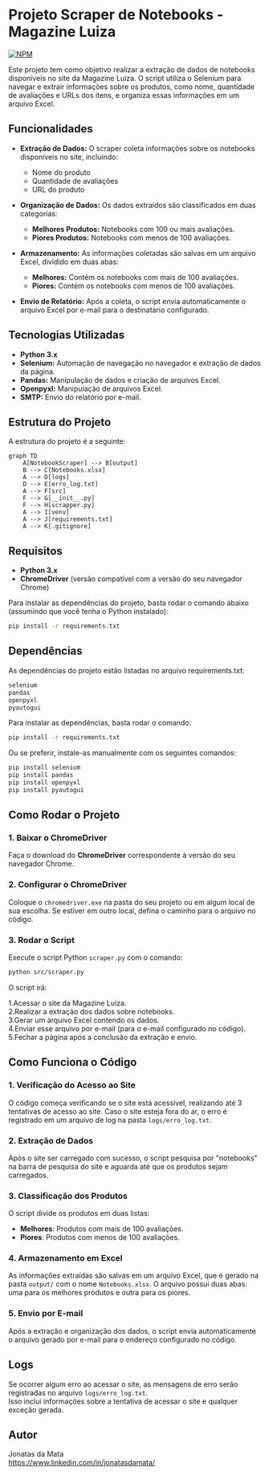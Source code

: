 # Projeto Scraper de Notebooks - Magazine Luiza
[![NPM](https://img.shields.io/npm/l/react)](https://github.com/jonatasdamata/NotebookScraper/blob/main/LICENSE) 

Este projeto tem como objetivo realizar a extração de dados de notebooks disponíveis no site da Magazine Luiza. O script utiliza o Selenium para navegar e extrair informações sobre os produtos, como nome, quantidade de avaliações e URLs dos itens, e organiza essas informações em um arquivo Excel.

## Funcionalidades

- **Extração de Dados:** O scraper coleta informações sobre os notebooks disponíveis no site, incluindo:
  - Nome do produto
  - Quantidade de avaliações
  - URL do produto

- **Organização de Dados:** Os dados extraídos são classificados em duas categorias:
  - **Melhores Produtos:** Notebooks com 100 ou mais avaliações.
  - **Piores Produtos:** Notebooks com menos de 100 avaliações.

- **Armazenamento:** As informações coletadas são salvas em um arquivo Excel, dividido em duas abas:
  - **Melhores:** Contém os notebooks com mais de 100 avaliações.
  - **Piores:** Contém os notebooks com menos de 100 avaliações.

- **Envio de Relatório:** Após a coleta, o script envia automaticamente o arquivo Excel por e-mail para o destinatário configurado.

## Tecnologias Utilizadas

- **Python 3.x**
- **Selenium:** Automação de navegação no navegador e extração de dados da página.
- **Pandas:** Manipulação de dados e criação de arquivos Excel.
- **Openpyxl:** Manipulação de arquivos Excel.
- **SMTP:** Envio do relatório por e-mail.

## Estrutura do Projeto

A estrutura do projeto é a seguinte:


```mermaid
graph TD
    A[NotebookScraper] --> B[output]
    B --> C[Notebooks.xlsx]
    A --> D[logs]
    D --> E[erro_log.txt]
    A --> F[src]
    F --> G[__init__.py]
    F --> H[scrapper.py]
    A --> I[venv]
    A --> J[requirements.txt]
    A --> K[.gitignore]
````

## Requisitos

- **Python 3.x**
- **ChromeDriver** (versão compatível com a versão do seu navegador Chrome)

Para instalar as dependências do projeto, basta rodar o comando abaixo (assumindo que você tenha o Python instalado):

```bash
pip install -r requirements.txt
```

## Dependências

As dependências do projeto estão listadas no arquivo requirements.txt:

```bash
selenium
pandas
openpyxl
pyautogui
```

Para instalar as dependências, basta rodar o comando:

```bash
pip install -r requirements.txt
```

Ou se preferir, instale-as manualmente com os seguintes comandos:

```bash
pip install selenium
pip install pandas
pip install openpyxl
pip install pyautogui

```

## Como Rodar o Projeto

### 1. Baixar o ChromeDriver
Faça o download do **ChromeDriver** correspondente à versão do seu navegador Chrome.

### 2. Configurar o ChromeDriver
Coloque o `chromedriver.exe` na pasta do seu projeto ou em algum local de sua escolha. Se estiver em outro local, defina o caminho para o arquivo no código.

### 3. Rodar o Script
Execute o script Python `scraper.py` com o comando:

```bash
python src/scraper.py
```
O script irá:

1.Acessar o site da Magazine Luiza. <br/>
2.Realizar a extração dos dados sobre notebooks.<br/>
3.Gerar um arquivo Excel contendo os dados.<br/>
4.Enviar esse arquivo por e-mail (para o e-mail configurado no código).<br/>
5.Fechar a página após a conclusão da extração e envio.

## Como Funciona o Código

### 1. Verificação do Acesso ao Site
O código começa verificando se o site está acessível, realizando até 3 tentativas de acesso ao site. Caso o site esteja fora do ar, o erro é registrado em um arquivo de log na pasta `logs/erro_log.txt`.

### 2. Extração de Dados
Após o site ser carregado com sucesso, o script pesquisa por "notebooks" na barra de pesquisa do site e aguarda até que os produtos sejam carregados.

### 3. Classificação dos Produtos
O script divide os produtos em duas listas:

- **Melhores**: Produtos com mais de 100 avaliações.
- **Piores**: Produtos com menos de 100 avaliações.

### 4. Armazenamento em Excel
As informações extraídas são salvas em um arquivo Excel, que é gerado na pasta `output/` com o nome `Notebooks.xlsx`. O arquivo possui duas abas: uma para os melhores produtos e outra para os piores.

### 5. Envio por E-mail
Após a extração e organização dos dados, o script envia automaticamente o arquivo gerado por e-mail para o endereço configurado no código.


## Logs
Se ocorrer algum erro ao acessar o site, as mensagens de erro serão registradas no arquivo `logs/erro_log.txt`.<br/>
Isso inclui informações sobre a tentativa de acessar o site e qualquer exceção gerada.


## Autor
Jonatas da Mata <br>
https://www.linkedin.com/in/jonatasdamata/



